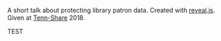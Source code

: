 A short talk about protecting library patron data. Created with [reveal.js](https://github.com/hakimel/reveal.js/blob/master/README.md). Given at [Tenn-Share](https://www.tenn-share.org/fallconference) 2018.

TEST

